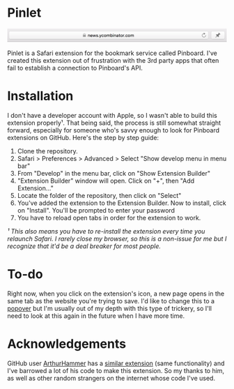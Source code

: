 # Pinlet

![Pinlet](https://raw.githubusercontent.com/aloglu/Pinlet/master/Pinlet.png)

Pinlet is a Safari extension for the bookmark service called Pinboard. I've created this extension out of frustration with the 3rd party apps that often fail to establish a connection to Pinboard's API.

# Installation

I don't have a developer account with Apple, so I wasn't able to build this extension properly¹. That being said, the process is still somewhat straight forward, especially for someone who's savvy enough to look for Pinboard extensions on GitHub. Here's the step by step guide:

1. Clone the repository.
2. Safari > Preferences > Advanced > Select "Show develop menu in menu bar"
3. From "Develop" in the menu bar, click on "Show Extension Builder"
4. "Extension Builder" window will open. Click on "+", then "Add Extension..."
5. Locate the folder of the repository, then click on "Select"
6. You've added the extension to the Extension Builder. Now to install, click on "Install". You'll be prompted to enter your password
7. You have to reload open tabs in order for the extension to work.

*¹ This also means you have to re-install the extension every time you relaunch Safari. I rarely close my browser, so this is a non-issue for me but I recognize that it'd be a deal breaker for most people.*

# To-do

Right now, when you click on the extension's icon, a new page opens in the same tab as the website you're trying to save. I'd like to change this to a [popover](https://developer.apple.com/library/content/documentation/Tools/Conceptual/SafariExtensionGuide/AddingPopovers/AddingPopovers.html) but I'm usually out of my depth with this type of trickery, so I'll need to look at this again in the future when I have more time.

# Acknowledgements

GitHub user [ArthurHammer](https://github.com/arthurhammer) has a [similar extension](https://github.com/arthurhammer/pinboard-safariextension) (same functionality) and I've barrowed a lot of his code to make this extension. So my thanks to him, as well as other random strangers on the internet whose code I've used.
